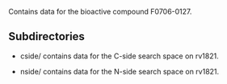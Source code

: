 Contains data for the bioactive compound F0706-0127.

## Subdirectories

- cside/ contains data for the C-side search space on rv1821.

- nside/ contains data for the N-side search space on rv1821.

